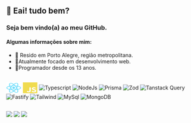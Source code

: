 ## 👋 Eai! tudo bem?
### Seja bem vindo(a) ao meu GitHub.

#### Algumas informações sobre mim:

- 📍 Resido em Porto Alegre, região metropolitana.
- 🌱Atualmente focado em desenvolvimento web.
- 💖Programador desde os 13 anos.

<div style="display: inline_block"><br>
  <img align="center" alt="React" height="30" width="40" src="https://raw.githubusercontent.com/devicons/devicon/master/icons/react/react-original.svg">
  <img align="center" alt="Js" height="30" width="40" src="https://raw.githubusercontent.com/devicons/devicon/master/icons/javascript/javascript-plain.svg">
  <img align="center" alt="Typescript" height="30" width="40" src="https://cdn.jsdelivr.net/gh/devicons/devicon@latest/icons/typescript/typescript-original.svg" />
  <img align="center" alt="NodeJs" height="30" width="40" src="https://cdn.jsdelivr.net/gh/devicons/devicon/icons/nodejs/nodejs-original.svg" />
  <img align="center" alt="Prisma" height="30" width="40" src="https://www.svgrepo.com/show/374002/prisma.svg"/>
  <img align="center" alt="Zod" height="40" width="38" src="https://files.svgcdn.io/logos/zod.png"/>
  <img align="center" alt="Tanstack Query" height="30" width="30" src="https://miro.medium.com/v2/resize:fit:380/1*4g9gB2zUU9x1bZTOJXtZWA.png"/>
  <img align="center" alt="Fastify" height="30" width="40" src="https://static-00.iconduck.com/assets.00/fastify-icon-512x329-1ypuqoar.png"/>
  <img align="center" alt="Tailwind" height="30" width="35" src="https://uxwing.com/wp-content/themes/uxwing/download/brands-and-social-media/tailwind-css-icon.png"/>
  <img align="center" alt="MySql" height="30" width="40" src="https://cdn.jsdelivr.net/gh/devicons/devicon/icons/mysql/mysql-original.svg"/>
  <img align="center" alt="MongoDB" height="30" width="40" src="https://cdn.jsdelivr.net/gh/devicons/devicon/icons/mongodb/mongodb-original.svg" />
</div>

## 

<div> 
 <a href="https://discord.com/channels/@me/Bruno-adf#9341/" target="_blank"><img src="https://img.shields.io/badge/Discord-7289DA?style=for-the-badge&logo=discord&logoColor=white" target="_blank"></a> 
  <a href = "mailto:brunoadf.dev@gmail.com"><img src="https://img.shields.io/badge/-Gmail-%23333?style=for-the-badge&logo=gmail&logoColor=white" target="_blank"></a>
  <a href="https://www.linkedin.com/in/brunoadf/" target="_blank"><img src="https://img.shields.io/badge/-LinkedIn-%230077B5?style=for-the-badge&logo=linkedin&logoColor=white" target="_blank"></a> 
  
</div>
